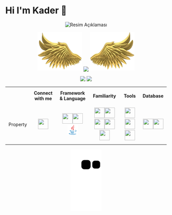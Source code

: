 # Hi I'm Kader 👋


<p align="center">
  <img src="https://media.tenor.com/knLw-Jlx8voAAAAC/welcome-to-my-profile-welcome.gif" alt="Resim Açıklaması" width="1000">
</p>

<p align="center">
  <a>
 <img height="120" width="140"src="https://raw.githubusercontent.com/muhiqsimui/muhiqsimui/main/assets/left.png"/>
  <img align="center" src="https://github-readme-streak-stats.herokuapp.com/?user=tutunamayanlar2021&show_icons=true&theme=dark" />
  <img height="120" width="140" src="https://raw.githubusercontent.com/muhiqsimui/muhiqsimui/main/assets/right.png" height="190" />
  </a>
</p>

<p align="center">
  <img src="https://github-readme-stats.vercel.app/api?username=tutunamayanlar2021&show_icons=true&theme=dark" height="190" />
  <img src="https://github-readme-stats.vercel.app/api/top-langs/?username=tutunamayanlar2021&show_icons=true&theme=dark&langs_count=6" height="190" />
</p>

<div style="text-align: center;">
  <table align="center">
    <tr>
      <th></th>
      <th style="padding: 10px;">Connect with me</th>
      <th style="padding: 10px;">Framework & Language</th>
      <th style="padding: 10px;">Familiarity</th>
      <th style="padding: 10px;">Tools</th>
      <th style="padding: 10px;">Database</th>
    </tr>
    <tr>
      <td style="padding: 10px;">Property</td>
      <td style="padding: 10px; vertical-align: middle;"><a href="https://www.linkedin.com/in/kader-oral-4464331a5"><img height="32" width="32" src="https://cdn-icons-png.flaticon.com/512/174/174857.png"></a></td>
      <td style="padding: 10px; vertical-align: middle;"><img height="32" width="32" src="https://cdn.simpleicons.org/swift"><img height="32" width="32" src="https://cdn.simpleicons.org/flutter"><img height="32" width="32" src="https://raw.githubusercontent.com/devicons/devicon/master/icons/java/java-original.svg"></td>
      <td style="padding: 10px; vertical-align: middle;"><img height="32" width="32" src="https://cdn.simpleicons.org/python"><img height="32" width="32" src="https://cdn.simpleicons.org/csharp"><img height="32" width="32" src="https://cdn.simpleicons.org/c++"><img height="32" width="32" src="https://cdn.simpleicons.org/selenium"><img height="32" width="32" src="https://cdn.simpleicons.org/postgresql"></td>
      <td style="padding: 10px; vertical-align: middle;"><img height="32" width="32" src="https://cdn.simpleicons.org/xcode"><img height="32" width="32" src="https://cdn.simpleicons.org/visualstudiocode"><img height="32" width="32" src="https://cdn.simpleicons.org/androidstudio"></td>
      <td style="padding: 10px; vertical-align: middle;"><img height="32" width="32" src="https://cdn.simpleicons.org/firebase"><img height="32" width="32" src="https://cdn.simpleicons.org/sqlite"></td>
    </tr>
  </table>
</div>


<p align="center" >
  <img src="https://github.com/tutunamayanlar2021/tutunamayanlar2021/blob/output/github-contribution-grid-snake.svg" alt="snake gif">
</p>









